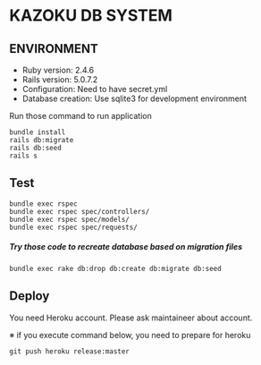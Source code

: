 # KAZOKU DB SYSTEM

## ENVIRONMENT
- Ruby version: 2.4.6
- Rails version: 5.0.7.2
- Configuration: Need to have secret.yml
- Database creation: Use sqlite3 for development environment

Run those command to run application
```
bundle install
rails db:migrate
rails db:seed
rails s
```

## Test
```
bundle exec rspec
bundle exec rspec spec/controllers/
bundle exec rspec spec/models/
bundle exec rspec spec/requests/
```

##### Try those code to recreate database based on migration files
```
bundle exec rake db:drop db:create db:migrate db:seed
```

## Deploy
You need Heroku account. Please ask maintaineer about account.

※ if you execute command below, you need to prepare for heroku

```
git push heroku release:master
```
